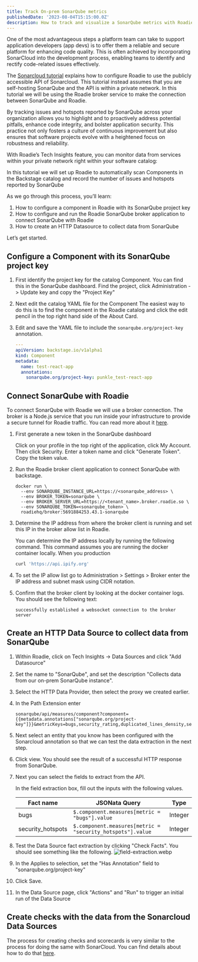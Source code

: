 ```yaml
---
title: Track On-prem SonarQube metrics
publishedDate: '2023-08-04T15:15:00.0Z'
description: How to track and visualize a SonarQube metrics with Roadie
---
```


One of the most advantageous steps a platform team can take to support application developers (app devs) is to offer them a reliable and secure platform for enhancing code quality. This is often achieved by incorporating SonarCloud into the development process, enabling teams to identify and rectify code-related issues effectively.

The [Sonarcloud tutorial](/docs/tech-insights/track-sonarcloud/) explains how to configure Roadie to use the publicly accessible API of Sonarcloud. This tutorial instead assumes that you are self-hosting SonarQube and the API is within a private network. In this tutorial we will be using the Roadie broker service to make the connection between SonarQube and Roadie.

By tracking issues and hotspots reported by SonarQube across your organization allows you to highlight and to proactively address potential pitfalls, enhance code integrity, and bolster application security. This practice not only fosters a culture of continuous improvement but also ensures that software projects evolve with a heightened focus on robustness and reliability.

With Roadie’s Tech Insights feature, you can monitor data from services within your private network right within your software catalog:

In this tutorial we will set up Roadie to automatically scan Components in the Backstage catalog and record the number of issues and hotspots reported by SonarQube

As we go through this process, you’ll learn:

1. How to configure a component in Roadie with its SonarQube project key
2. How to configure and run the Roadie SonarQube broker application to connect SonarQube with Roadie
3. How to create an HTTP Datasource to collect data from SonarQube

Let’s get started.

## Configure a Component with its SonarQube project key

1. First identify the project key for the catalog Component.
    You can find this in the SonarQube dashboard. Find the project, click Administration -> Update key and copy the "Project Key"
2. Next edit the catalog YAML file for the Component 
    The easiest way to do this is to find the component in the Roadie catalog and click the edit pencil in the top right hand side of the About Card.
3. Edit and save the YAML file to include the `sonarqube.org/project-key` annotation.

    ```yaml
    ---
    apiVersion: backstage.io/v1alpha1
    kind: Component
    metadata:
      name: test-react-app
      annotations:
        sonarqube.org/project-key: punkle_test-react-app
    ```

## Connect SonarQube with Roadie

To connect SonarQube with Roadie we will use a broker connection. The broker is a Node.js service that you run inside your infrastructure to provide a secure tunnel for Roadie traffic. You can read more about it [here](/docs/integrations/broker/).

1. First generate a new token in the SonarQube dashboard

    Click on your profile in the top right of the application, click My Account. Then click Security. Enter a token name and click "Generate Token". Copy the token value.

2. Run the Roadie broker client application to connect SonarQube with backstage.

    ```shell
    docker run \
      --env SONARQUBE_INSTANCE_URL=https://<sonarqube_address> \
      --env BROKER_TOKEN=sonarqube \
      --env BROKER_SERVER_URL=https://<tenant_name>.broker.roadie.so \
      --env SONARQUBE_TOKEN=<sonarqube_token> \
      roadiehq/broker:5691884253.43.1-sonarqube
    ```

3. Determine the IP address from where the broker client is running and set this IP in the broker allow list in Roadie.
    
    You can determine the IP address locally by running the following command. This command assumes you are running the docker container locally. When you production

    ```bash
    curl 'https://api.ipify.org'
    ```
   
4. To set the IP allow list go to Administration > Settings > Broker enter the IP address and subnet mask using CIDR notation.

5. Confirm that the broker client by looking at the docker container logs. You should see the following text:

    ```text
    successfully established a websocket connection to the broker server
    ```

## Create an HTTP Data Source to collect data from SonarQube

1. Within Roadie, click on Tech Insights -> Data Sources and click "Add Datasource"

2. Set the name to "SonarQube", and set the description "Collects data from our on-prem SonarQube instance".

3. Select the HTTP Data Provider, then select the proxy we created earlier.

4. In the Path Extension enter
    ```
    sonarqube/api/measures/component?component={{metadata.annotations["sonarqube.org/project-key"]}}&metricKeys=bugs,security_rating,duplicated_lines_density,security_hotspots
   ```

5. Next select an entity that you know has been configured with the Sonarcloud annotation so that we can test the data extraction in the next step.

6. Click view. You should see the result of a successful HTTP response from SonarQube.

7. Next you can select the fields to extract from the API.

   In the field extraction box, fill out the inputs with the following values.

   | Fact name         | JSONata Query                                              | Type     |
   |-------------------|------------------------------------------------------------|----------|
   | bugs              | `$.component.measures[metric = "bugs"].value`              | Integer  |
   | security_hotspots | `$.component.measures[metric = "security_hotspots"].value` | Integer  |


8. Test the Data Source fact extraction by clicking "Check Facts". You should see something like the following.
    ![field-extraction.webp](field-extraction.webp)

9. In the Applies to selection, set the "Has Annotation" field to "sonarqube.org/project-key"

10. Click Save.

11. In the Data Source page, click "Actions" and "Run" to trigger an initial run of the Data Source

## Create checks with the data from the Sonarcloud Data Sources

The process for creating checks and scorecards is very similar to the process for doing the same with SonarCloud. You can find details about how to do that [here](/tech-insights/track-sonarcloud/#create-checks-with-the-data-from-the-sonarcloud-data-sources). 
